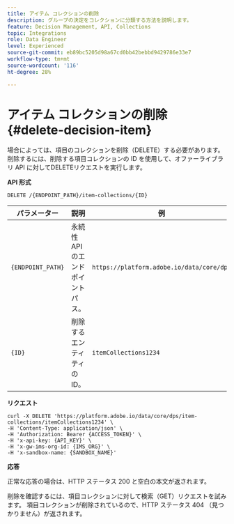 ```yaml
---
title: アイテム コレクションの削除
description: グループの決定をコレクションに分類する方法を説明します。
feature: Decision Management, API, Collections
topic: Integrations
role: Data Engineer
level: Experienced
source-git-commit: eb89bc5205d98a67cd0bb42bebbd9429786e33e7
workflow-type: tm+mt
source-wordcount: '116'
ht-degree: 28%

---
```



# アイテム コレクションの削除 {#delete-decision-item}

場合によっては、項目のコレクションを削除（DELETE）する必要があります。 削除するには、削除する項目コレクションの ID を使用して、オファーライブラリ API に対してDELETEリクエストを実行します。

**API 形式**

```http
DELETE /{ENDPOINT_PATH}/item-collections/{ID}
```

| パラメーター | 説明 | 例 |
| --------- | ----------- | ------- |
| `{ENDPOINT_PATH}` | 永続性 API のエンドポイントパス。 | `https://platform.adobe.io/data/core/dps` |
| `{ID}` | 削除するエンティティの ID。 | `itemCollections1234` |

**リクエスト**

```shell
curl -X DELETE 'https://platform.adobe.io/data/core/dps/item-collections/itemCollections1234' \
-H 'Content-Type: application/json' \
-H 'Authorization: Bearer {ACCESS_TOKEN}' \
-H 'x-api-key: {API_KEY}' \
-H 'x-gw-ims-org-id: {IMS_ORG}' \
-H 'x-sandbox-name: {SANDBOX_NAME}'
```

**応答**

正常な応答の場合は、HTTP ステータス 200 と空白の本文が返されます。

削除を確認するには、項目コレクションに対して検索（GET）リクエストを試みます。 項目コレクションが削除されているので、HTTP ステータス 404 （見つかりません）が返されます。
